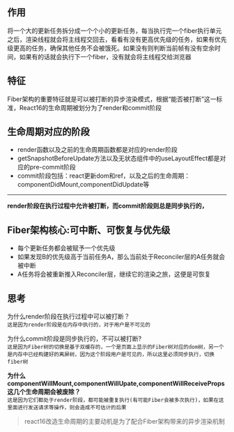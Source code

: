 ## 作用
将一个大的更新任务拆分成一个个小的更新任务，每当执行完一个fiber执行单元之后，渲染线程就会将主线程交回去，看看有没有更高优先级的任务，如果有优先级更高的任务，确保其他任务不会被饿死。如果没有则判断当前帧有没有空余时间，如果有的话就会执行下一个fiber，没有就会将主线程交给浏览器
## 特征
Fiber架构的重要特征就是可以被打断的异步渲染模式，根据“能否被打断”这一标准，React16的生命周期被划分为了render和commit阶段
## 生命周期对应的阶段
- render函数以及之前的生命周期函数都是对应的render阶段
- getSnapshotBeforeUpdate方法以及无状态组件中的useLayoutEffect都是对应的pre-commit阶段
- commit阶段包括：react更新dom和ref，以及之后的生命周期：componentDidMount,componentDidUpdate等
---
**render阶段在执行过程中允许被打断，而commit阶段则总是同步执行的，**

## Fiber架构核心:可中断、可恢复与优先级
- 每个更新任务都会被赋予一个优先级
- 如果发现B的优先级高于当前任务A，那么当前处于Reconciler层的A任务就会被中断
- A任务将会被重新推入Reconciler层，继续它的渲染之旅，这便是可恢复

## 思考
 为什么render阶段在执行过程中可以被打断？<br>
`这是因为render阶段是在内存中执行的，对于用户是不可见的`

为什么commit阶段是同步执行的，不可以被打断?<br>
`这是因为Fiber树的切换是基于双缓存的，一个是页面上显示的Fiber树对应的dom树，另一个是内存中已经构建好的离屏树，因为这个阶段用户是可见的，所以这里必须同步执行，切换fiber树`

**为什么componentWillMount,componentWillUpate,componentWillReceiveProps这几个生命周期会被废除？**<br>
`这是因为它们都处于render阶段，都可能被重复执行(有可能Fiber会被多次执行)，如果在这里面进行发送请求等操作，则会造成不可估计的后果`

> react16改造生命周期的主要动机是为了配合Fiber架构带来的异步渲染机制